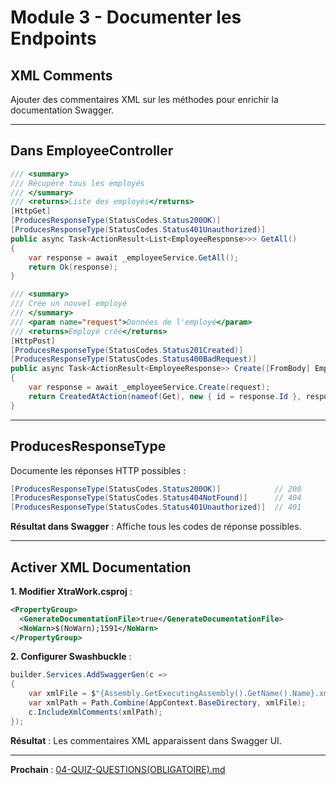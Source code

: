 # Module 3 - Documenter les Endpoints

## XML Comments

Ajouter des commentaires XML sur les méthodes pour enrichir la documentation Swagger.

---

## Dans EmployeeController

```csharp
/// <summary>
/// Récupère tous les employés
/// </summary>
/// <returns>Liste des employés</returns>
[HttpGet]
[ProducesResponseType(StatusCodes.Status200OK)]
[ProducesResponseType(StatusCodes.Status401Unauthorized)]
public async Task<ActionResult<List<EmployeeResponse>>> GetAll()
{
    var response = await _employeeService.GetAll();
    return Ok(response);
}

/// <summary>
/// Crée un nouvel employé
/// </summary>
/// <param name="request">Données de l'employé</param>
/// <returns>Employé créé</returns>
[HttpPost]
[ProducesResponseType(StatusCodes.Status201Created)]
[ProducesResponseType(StatusCodes.Status400BadRequest)]
public async Task<ActionResult<EmployeeResponse>> Create([FromBody] EmployeeRequest request)
{
    var response = await _employeeService.Create(request);
    return CreatedAtAction(nameof(Get), new { id = response.Id }, response);
}
```

---

## ProducesResponseType

Documente les réponses HTTP possibles :

```csharp
[ProducesResponseType(StatusCodes.Status200OK)]            // 200
[ProducesResponseType(StatusCodes.Status404NotFound)]      // 404
[ProducesResponseType(StatusCodes.Status401Unauthorized)]  // 401
```

**Résultat dans Swagger** : Affiche tous les codes de réponse possibles.

---

## Activer XML Documentation

**1. Modifier XtraWork.csproj** :

```xml
<PropertyGroup>
  <GenerateDocumentationFile>true</GenerateDocumentationFile>
  <NoWarn>$(NoWarn);1591</NoWarn>
</PropertyGroup>
```

**2. Configurer Swashbuckle** :

```csharp
builder.Services.AddSwaggerGen(c =>
{
    var xmlFile = $"{Assembly.GetExecutingAssembly().GetName().Name}.xml";
    var xmlPath = Path.Combine(AppContext.BaseDirectory, xmlFile);
    c.IncludeXmlComments(xmlPath);
});
```

**Résultat** : Les commentaires XML apparaissent dans Swagger UI.

---

**Prochain** : [04-QUIZ-QUESTIONS(OBLIGATOIRE).md](./04-QUIZ-QUESTIONS(OBLIGATOIRE).md)

